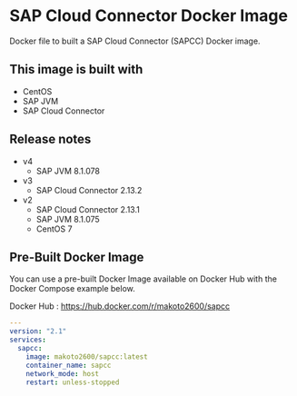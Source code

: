 # SAP Cloud Connector Docker Image

Docker file to built a SAP Cloud Connector (SAPCC) Docker image.

## This image is built with

- CentOS
- SAP JVM
- SAP Cloud Connector

## Release notes

- v4
    - SAP JVM 8.1.078
- v3
    - SAP Cloud Connector 2.13.2
- v2
    - SAP Cloud Connector 2.13.1
    - SAP JVM 8.1.075
    - CentOS 7

## Pre-Built Docker Image

You can use a pre-built Docker Image available on Docker Hub with the Docker Compose example below.

Docker Hub : https://hub.docker.com/r/makoto2600/sapcc

```yaml
---
version: "2.1"
services:
  sapcc:
    image: makoto2600/sapcc:latest
    container_name: sapcc
    network_mode: host
    restart: unless-stopped
```
